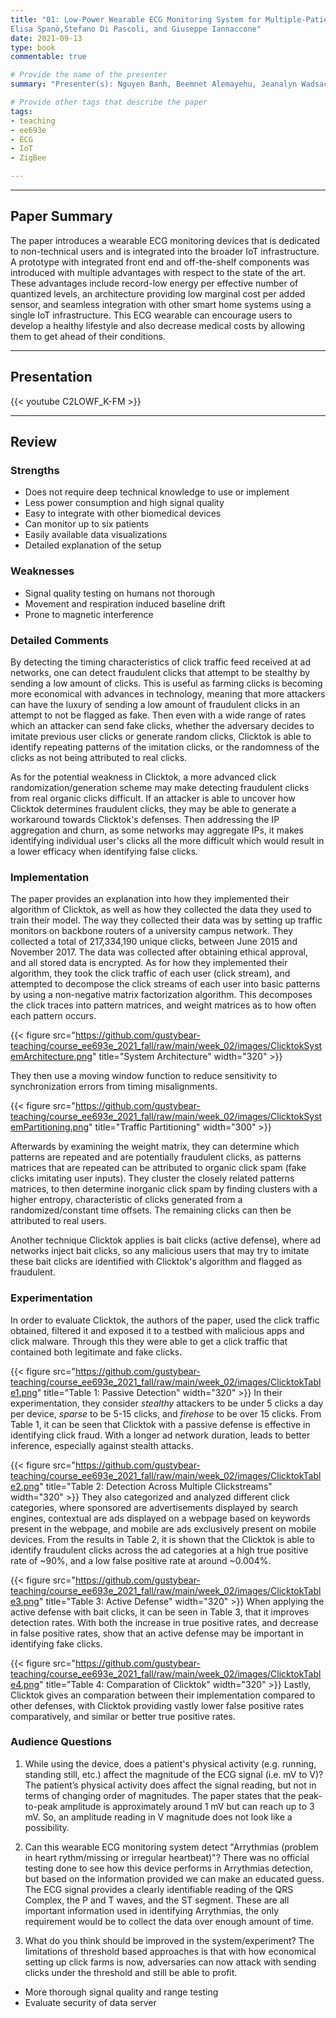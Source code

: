 ```yaml
---
title: "01: Low-Power Wearable ECG Monitoring System for Multiple-Patient Remote Monitoring
Elisa Spanò,Stefano Di Pascoli, and Giuseppe Iannaccone"
date: 2021-09-13
type: book
commentable: true

# Provide the name of the presenter
summary: "Presenter(s): Nguyen Banh, Beemnet Alemayehu, Jeanalyn Wadsack-Myers"

# Provide other tags that describe the paper
tags:
- teaching
- ee693e
- ECG
- IoT
- ZigBee

---
```


***
## Paper Summary
The paper introduces a wearable ECG monitoring devices that is dedicated to non-technical users and is integrated into the broader IoT infrastructure. A prototype with integrated front end and off-the-shelf components was introduced with multiple advantages with respect to the state of the art. These advantages include record-low energy per effective number of quantized levels, an architecture providing low marginal cost per added sensor, and seamless integration with other smart home systems using a single IoT infrastructure. This ECG wearable can encourage users to develop a healthy lifestyle and also decrease medical costs by allowing them to get ahead of their conditions. 
***

## Presentation
{{< youtube C2LOWF_K-FM >}}

***

## Review
### Strengths
-	Does not require deep technical knowledge to use or implement
-	Less power consumption and high signal quality
-	Easy to integrate with other biomedical devices 
-	Can monitor up to six patients 
-	Easily available data visualizations
-	Detailed explanation of the setup


### Weaknesses
-	Signal quality testing on humans not thorough
-	Movement and respiration induced baseline drift
-	Prone to magnetic interference

### Detailed Comments
By detecting the timing characteristics of click traffic feed received at ad networks, one can detect fraudulent clicks that attempt to be stealthy by sending a low amount of clicks. This is useful as farming clicks is becoming more economical with advances in technology, meaning that more attackers can have the luxury of sending a low amount of fraudulent clicks in an attempt to not be flagged as fake. Then even with a wide range of rates which an attacker can send fake clicks, whether the adversary decides to imitate previous user clicks or generate random clicks, Clicktok is able to identify repeating patterns of the imitation clicks, or the randomness of the clicks as not being attributed to real clicks.

As for the potential weakness in Clicktok, a more advanced click randomization/generation scheme may make detecting fraudulent clicks from real organic clicks difficult. If an attacker is able to uncover how Clicktok determines fraudulent clicks, they may be able to generate a workaround towards Clicktok's defenses. Then addressing the IP aggregation and churn, as some networks may aggregate IPs, it makes identifying individual user's clicks all the more difficult which would result in a lower efficacy when identifying false clicks.

### Implementation
The paper provides an explanation into how they implemented their algorithm of Clicktok, as well as how they collected the data they used to train their model. The way they collected their data was by setting up traffic monitors on backbone routers of a university campus network. They collected a total of 217,334,190 unique clicks, between June 2015 and November 2017. The data was collected after obtaining ethical approval, and all stored data is encrypted. As for how they implemented their algorithm, they took the click traffic of each user (click stream), and attempted to decompose the click streams of each user into basic patterns by using a non-negative matrix factorization algorithm. This decomposes the click traces into pattern matrices, and weight matrices as to how often each pattern occurs.

{{< figure src="https://github.com/gustybear-teaching/course_ee693e_2021_fall/raw/main/week_02/images/ClicktokSystemArchitecture.png" title="System Architecture" width="320" >}}

They then use a moving window function to reduce sensitivity to synchronization errors from timing misalignments.

{{< figure src="https://github.com/gustybear-teaching/course_ee693e_2021_fall/raw/main/week_02/images/ClicktokSystemPartitioning.png" title="Traffic Partitioning" width="300" >}}

Afterwards by examining the weight matrix, they can determine which patterns are repeated and are potentially fraudulent clicks, as patterns matrices that are repeated can be attributed to organic click spam (fake clicks imitating user inputs). They cluster the closely related patterns matrices, to then determine inorganic click spam by finding clusters with a higher entropy, characteristic of clicks generated from a randomized/constant time offsets. The remaining clicks can then be attributed to real users.

Another technique Clicktok applies is bait clicks (active defense), where ad networks inject bait clicks, so any malicious users that may try to imitate these bait clicks are identified with Clicktok's algorithm and flagged as fraudulent.

### Experimentation
In order to evaluate Clicktok, the authors of the paper, used the click traffic obtained, filtered it and exposed it to a testbed with malicious apps and click malware. Through this they were able to get a click traffic that contained both legitimate and fake clicks.

{{< figure src="https://github.com/gustybear-teaching/course_ee693e_2021_fall/raw/main/week_02/images/ClicktokTable1.png" title="Table 1: Passive Detection" width="320" >}}
In their experimentation, they consider *stealthy* attackers to be under 5 clicks a day per device, *sparse* to be 5-15 clicks, and *firehose* to be over 15 clicks. From Table 1, it can be seen that Clicktok with a passive defense is effective in identifying click fraud. With a longer ad network duration, leads to better inference, especially against stealth attacks.

{{< figure src="https://github.com/gustybear-teaching/course_ee693e_2021_fall/raw/main/week_02/images/ClicktokTable2.png" title="Table 2: Detection Across Multiple Clickstreams" width="320" >}}
They also categorized and analyzed different click categories, where sponsored are advertisements displayed by search engines, contextual are ads displayed on a webpage based on keywords present in the webpage, and mobile are ads exclusively present on mobile devices. From the results in Table 2, it is shown that the Clicktok is able to identify fraudulent clicks across the ad categories at a high true positive rate of ~90%, and a low false positive rate at around ~0.004%.

{{< figure src="https://github.com/gustybear-teaching/course_ee693e_2021_fall/raw/main/week_02/images/ClicktokTable3.png" title="Table 3: Active Defense" width="320" >}}
When applying the active defense with bait clicks, it can be seen in Table 3, that it improves detection rates. With both the increase in true positive rates, and decrease in false positive rates, show that an active defense may be important in identifying fake clicks.

{{< figure src="https://github.com/gustybear-teaching/course_ee693e_2021_fall/raw/main/week_02/images/ClicktokTable4.png" title="Table 4: Comparation of Clicktok" width="320" >}}
Lastly, Clicktok gives an comparation between their implementation compared to other defenses, with Clicktok providing vastly lower false positive rates comparatively, and similar or better true positive rates.

### Audience Questions
1. While using the device, does a patient's physical activity (e.g. running, standing still, etc.) affect the magnitude of the ECG signal (i.e. mV to V)?
The patient’s physical activity does affect the signal reading, but not in terms of changing order of magnitudes. The paper states that the peak-to-peak amplitude is approximately around 1 mV but can reach up to 3 mV. So, an amplitude reading in V magnitude does not look like a possibility.

2. Can this wearable ECG monitoring system detect "Arrythmias (problem in heart rythm/missing or irregular heartbeat)"?
There was no official testing done to see how this device performs in Arrythmias detection, but based on the information provided we can make an educated guess. The ECG signal provides a clearly identifiable reading of the QRS Complex, the P and T waves, and the ST segment. These are all important information used in identifying Arrythmias, the only requirement would be to collect the data over enough amount of time. 

3. What do you think should be improved in the system/experiment?
The limitations of threshold based approaches is that with how economical setting up click farms is now, adversaries can now attack with sending clicks under the threshold and still be able to profit.

-	More thorough signal quality and range testing 
-	Evaluate security of data server 
